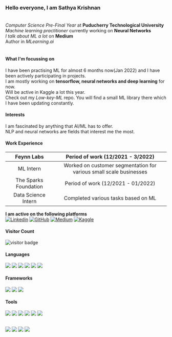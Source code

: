 ### Hello everyone, I am Sathya Krishnan<br><br>

*Computer Science Pre-Final Year* at **Puducherry Technological University**<br>
*Machine learning practitioner* currently working on **Neural Networks**<br>
*I talk about ML a lot* on **Medium**<br>
Author in *MLearning.ai*<br><br>

#### What I'm focussing on
I have been practising ML for almost 6 months now(Jan 2022) and I have been actively participating in projects.<br>I am mostly working on **tensorflow, neural networks and deep learning** for now.<br>Will be active in Kaggle a lot this year. <br>Check out my *Low-key-ML* repo. You will find a small ML library there which I have been updating constantly.

#### Interests
I am fascinated by anything that AI/ML has to offer. <br>NLP and neural networks are fields that interest me the most.

#### Work Experience
| Feynn Labs | Period of work (12/2021 - 3/2022) |
|:---------:|:----------------------------------:|
| ML Intern | Worked on customer segmentation for various small scale businesses |
| The Sparks Foundation | Period of work (12/2021 - 01/2022) |
| Data Science Intern | Completed various tasks based on ML |


**I am active on the following platforms**<br>
[![Linkedin](https://img.shields.io/badge/LinkedIn-0077B5?style=for-the-badge&logo=linkedin&logoColor=white)](https://www.linkedin.com/in/sathya-krishnan-suresh-914763217/) 
[![GitHub](https://img.shields.io/badge/GitHub-100000?style=for-the-badge&logo=github&logoColor=white)](https://github.com/SathyaKrishnan1211/) 
[![Medium](https://img.shields.io/badge/Medium-12100E?style=for-the-badge&logo=medium&logoColor=white)](https://medium.com/@mr.sk12112002) 
[![Kaggle](https://img.shields.io/badge/Kaggle-20BEFF?style=for-the-badge&logo=Kaggle&logoColor=white)](https://www.kaggle.com/sathyakrishnan12)<br>
#### Visitor Count
![visitor badge](https://visitor-badge.glitch.me/badge?page_id=SkAndMl.visitor-badge&left_color=red&right_color=green) 


#### Languages
<p>
  <img src="https://img.shields.io/badge/Python-3776AB?style=for-the-badge&logo=python&logoColor=white" />
  <img src="https://img.shields.io/badge/HTML5-E34F26?style=for-the-badge&logo=html5&logoColor=white" />
  <img src="https://img.shields.io/badge/CSS3-1572B6?style=for-the-badge&logo=css3&logoColor=white" />
  <img src="https://img.shields.io/badge/C-00599C?style=for-the-badge&logo=c&logoColor=white" />
  <img src="https://img.shields.io/badge/C%2B%2B-00599C?style=for-the-badge&logo=c%2B%2B&logoColor=white" />
  <img src="https://img.shields.io/badge/Java-ED8B00?style=for-the-badge&logo=java&logoColor=white" />
 </p>
 
 #### Frameworks
 <p>
  <img src="https://img.shields.io/badge/Numpy-777BB4?style=for-the-badge&logo=numpy&logoColor=white" />
  <img src="https://img.shields.io/badge/Pandas-2C2D72?style=for-the-badge&logo=pandas&logoColor=white" />
  <img src="https://img.shields.io/badge/scikit_learn-F7931E?style=for-the-badge&logo=scikit-learn&logoColor=white" />
</p>

#### Tools
<p>
  <img src="https://img.shields.io/badge/Visual_Studio_Code-0078D4?style=for-the-badge&logo=visual%20studio%20code&logoColor=white" />
  <img src="https://img.shields.io/badge/Visual_Studio-5C2D91?style=for-the-badge&logo=visual%20studio&logoColor=white" />
  <img src="https://img.shields.io/badge/Atom-66595C?style=for-the-badge&logo=Atom&logoColor=white" />
  <img src="https://img.shields.io/badge/Eclipse-2C2255?style=for-the-badge&logo=eclipse&logoColor=white" />
  <img src="https://img.shields.io/badge/sublime_text-%23575757.svg?&style=for-the-badge&logo=sublime-text&logoColor=important" />
  <img src="https://img.shields.io/badge/Colab-F9AB00?style=for-the-badge&logo=googlecolab&color=525252" />
</p><br>
<img src="https://github-readme-stats.vercel.app/api?username=SkAndMl" />
<img src="https://github-readme-streak-stats.herokuapp.com/?user=SkAndMl" />
<img src="https://github-readme-stats.vercel.app/api/top-langs/?username=SkAndMl" />
<img src="https://activity-graph.herokuapp.com/graph?username=SkAndMl&theme=minimal" />

